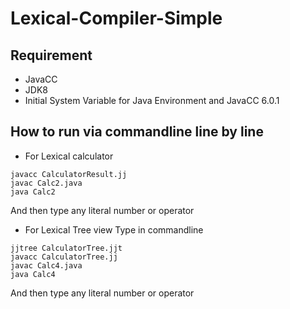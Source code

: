 # Lexical-Compiler-Simple
## Requirement
- JavaCC
- JDK8
- Initial System Variable for Java Environment and JavaCC 6.0.1

## How to run via commandline line by line
- For Lexical calculator
```
javacc CalculatorResult.jj
javac Calc2.java
java Calc2
```
And then type any literal number or operator

- For Lexical Tree view
Type in commandline
```
jjtree CalculatorTree.jjt
javacc CalculatorTree.jj
javac Calc4.java
java Calc4
```
And then type any literal number or operator